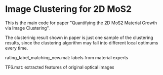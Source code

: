 # Image Clustering for 2D MoS2
This is the main code for paper "Quantifying the 2D MoS2 Material Growth via Image Clustering".

The clusterinig result shown in paper is just one sample of the clustering results, since the clustering algorithm may fall into different local optimums every time.

rating_label_matching_new.mat: labels from material experts

TF6.mat: extracted features of original optical images
